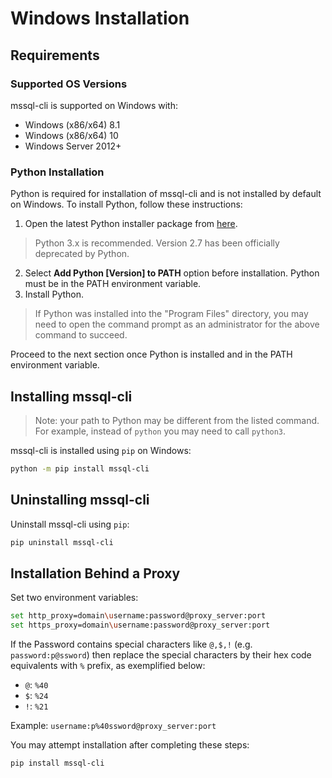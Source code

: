 # Windows Installation

## Requirements

### Supported OS Versions
mssql-cli is supported on Windows with:
* Windows (x86/x64) 8.1 
* Windows (x86/x64) 10 
* Windows Server 2012+

### Python Installation

Python is required for installation of mssql-cli and is not installed by default on Windows. To install Python, follow these instructions:
1. Open the latest Python installer package from [here](https://www.python.org/downloads/).
> Python 3.x is recommended. Version 2.7 has been officially deprecated by Python.
2. Select **Add Python [Version] to PATH** option before installation. Python must be in the PATH environment variable.
3. Install Python.

> If Python was installed into the "Program Files" directory, you may need to open the command prompt as an administrator for the above command to succeed.

Proceed to the next section once Python is installed and in the PATH environment variable.

## Installing mssql-cli
> Note: your path to Python may be different from the listed command. For example, instead of `python` you may need to call `python3`.

mssql-cli is installed using `pip` on Windows:
```sh
python -m pip install mssql-cli
```

## Uninstalling mssql-cli
Uninstall mssql-cli using `pip`:
```sh
pip uninstall mssql-cli
```

## Installation Behind a Proxy
Set two environment variables:
```sh
set http_proxy=domain\username:password@proxy_server:port
set https_proxy=domain\username:password@proxy_server:port
```
If the Password contains special characters like `@,$,!` (e.g. `password:p@ssword`) then replace the special characters by their hex code equivalents with `%` prefix, as exemplified below:
* `@`: `%40`
* `$`: `%24`
* `!`: `%21`

Example: `username:p%40ssword@proxy_server:port`

You may attempt installation after completing these steps:

```sh
pip install mssql-cli
```
